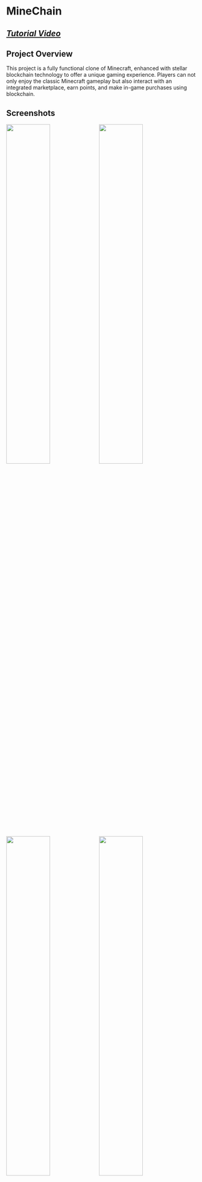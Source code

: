 # **MineChain**
## *[Tutorial Video](https://youtu.be/m_W3VjPvJlo)*

## **Project Overview**
This project is a fully functional clone of Minecraft, enhanced with stellar blockchain technology to offer a unique gaming experience. Players can not only enjoy the classic Minecraft gameplay but also interact with an integrated marketplace, earn points, and make in-game purchases using blockchain.

## **Screenshots**

<p float="left">
  <img src="./public/images/WhatsApp Image 2024-06-16 at 23.30.22.jpg" width="48%" />
  <img src="./public/images/WhatsApp Image 2024-06-16 at 23.30.41.jpeg" width="48%" />
</p>
<p float="left">
  <img src="./public/images/WhatsApp Image 2024-06-16 at 23.30.57.jpeg" width="48%" />
  <img src="./public/images/WhatsApp Image 2024-06-16 at 23.31.49.jpeg" width="48%" />
</p>


## **Key Features**

- **Immersive Gameplay:** Experience the core mechanics of Minecraft, including mining, crafting, building, and exploring a procedurally generated world with various biomes and resources.

- **Blockchain Integration:** Marketplace: Players can buy items from an in-game marketplace using cryptocurrency, adding a new layer of interaction and economic activity.
- **Ownership:** Items purchased and earned in the game are recorded on the blockchain, providing true ownership and transferability.
- **Earnings:** Earn cryptocurrency or tokens by playing the game, completing challenges, and achieving milestones.
- **Advanced Terrain Generation:** The game features a robust terrain generation system, including varied biomes such as temperate forests, jungles, deserts, and tundras. Each biome has unique characteristics and resources.

- **Enhanced Block System:** A rich selection of blocks is available for players to mine, craft, and build. This includes classic Minecraft blocks and additional items like blaze rods, mushroom stew, warped stems, and wool, which can be acquired through the marketplace.

 ## **Player Interaction:** 
    
  - **Three.js:** Utilizes Three.js for rendering 3D graphics, ensuring smooth and visually appealing gameplay.
  - **Procedural Generation:** Implements procedural generation algorithms for creating diverse and infinite worlds.
   - **Blockchain Integration:** Connects to a blockchain network for handling in-game transactions and item ownership.
 

## **Gameplay Interaction:**
  - **Movement and Controls:**

    - **Movement:** Use W, A, S, D keys for moving forward, left, backward, and right, respectively.
    - **Sprint:** Hold SHIFT to sprint.
    - **Jump:** Press SPACE to jump.
    - **Camera Reset:** Press R to reset the camera position.
    - **Toggle UI:** Press U to toggle the UI display.
  - **Tool and Block Management:**

    - **Pickaxe Selection:** Press 0 to select the pickaxe.
    - **Block Selection:** Press keys 1 to 8 to select different blocks.
    - **Marketplace Items:** open the marketplace and buy items by clicking on the markeplace before entering the game.
  - **Game State Management:**

    - **Save Game:** Press F1 to save the game.
    - **Load Game:** Press F2 to load the saved game.
    - **Debug Camera:** Press F10 to toggle the debug camera.
  - **User Interface:**

    - **Escape Key Handling:** Press Escape to unlock pointer lock controls, allowing the mouse cursor to be used outside the game window.
   - **How to Play Guide:** Press H to display a guide on how to play the game.


## Future Development

- [ ]  Multiplayer
- [ ]  In-game customization
- [ ]  Different characters
